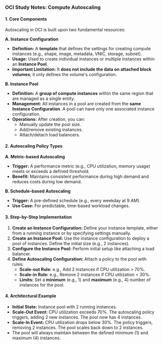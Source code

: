 ### **OCI Study Notes: Compute Autoscaling**

#### **1. Core Components**

Autoscaling in OCI is built upon two fundamental resources:

**A. Instance Configuration**
*   **Definition:** A **template** that defines the settings for creating compute instances (e.g., shape, image, metadata, VNIC, storage, subnet).
*   **Usage:** Used to create individual instances or multiple instances within an **Instance Pool**.
*   **Important Limitation:** It **does not include the data on attached block volumes**; it only defines the volume's configuration.

**B. Instance Pool**
*   **Definition:** A **group of compute instances** within the same region that are managed as a single entity.
*   **Management:** All instances in a pool are created from the **same Instance Configuration**. A pool can have only one associated instance configuration.
*   **Operations:** After creation, you can:
    *   Manually update the pool size.
    *   Add/remove existing instances.
    *   Attach/detach load balancers.

#### **2. Autoscaling Policy Types**

**A. Metric-based Autoscaling**
*   **Trigger:** A performance metric (e.g., CPU utilization, memory usage) meets or exceeds a defined threshold.
*   **Benefit:** Maintains consistent performance during high demand and reduces costs during low demand.

**B. Schedule-based Autoscaling**
*   **Trigger:** A pre-defined schedule (e.g., every weekday at 9 AM).
*   **Use Case:** For predictable, time-based workload changes.

#### **3. Step-by-Step Implementation**

1.  **Create an Instance Configuration:** Define your instance template, either from a running instance or by specifying settings manually.
2.  **Create an Instance Pool:** Use the instance configuration to deploy a pool of instances. Define the initial size (e.g., 2 instances).
3.  **Configure the Instance Pool:** Perform initial setup like attaching a load balancer.
4.  **Define Autoscaling Configuration:** Attach a policy to the pool with rules:
    *   **Scale-out Rule:** e.g., Add 2 instances if CPU utilization > 70%.
    *   **Scale-in Rule:** e.g., Remove 2 instances if CPU utilization < 30%.
    *   **Limits:** Set a **minimum** (e.g., 1) and **maximum** (e.g., 4) number of instances for the pool.

#### **4. Architectural Example**

*   **Initial State:** Instance pool with 2 running instances.
*   **Scale-Out Event:** CPU utilization exceeds 70%. The autoscaling policy triggers, adding 2 new instances. The pool now has 4 instances.
*   **Scale-In Event:** CPU utilization drops below 30%. The policy triggers, removing 2 instances. The pool scales back down to 2 instances.
*   The pool will always maintain between the defined minimum (1) and maximum (4) instances.